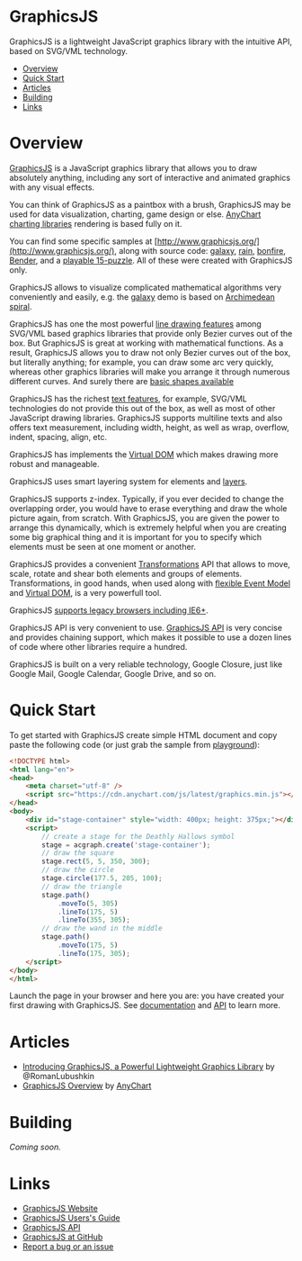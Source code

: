 # GraphicsJS
GraphicsJS is a lightweight JavaScript graphics library with the intuitive API, based on SVG/VML technology.

* [Overview](#overview)
* [Quick Start](#quick_start)
* [Articles](#articles)
* [Building](#building)
* [Links](#articles)

# Overview

[GraphicsJS](http://www.graphicsjs.org/) is a JavaScript graphics library that allows you to draw absolutely anything, including any sort of interactive and animated graphics with any visual effects.

You can think of GraphicsJS as a paintbox with a brush, GraphicsJS may be used for data visualization, charting, game design or else. [AnyChart charting libraries](https://www.anychart.com/) rendering is based fully on it.

You can find some specific samples at [http://www.graphicsjs.org/](http://www.graphicsjs.org/), along with source code: [galaxy](https://playground.anychart.com/gallery/latest/Graphics/Galaxy-plain), [rain](https://playground.anychart.com/gallery/latest/Graphics/Rain-plain), [bonfire](https://playground.anychart.com/gallery/latest/Graphics/Bonfire-plain), [Bender](https://playground.anychart.com/gallery/latest/Graphics/Bender-plain), and a [playable 15-puzzle](https://playground.anychart.com/gallery/latest/Graphics/Puzzle_15-plain). All of these were created with GraphicsJS only.

GraphicsJS allows to visualize complicated mathematical algorithms very conveniently and easily, e.g. the [galaxy](https://playground.anychart.com/gallery/latest/Graphics/Galaxy-plain) demo is based on [Archimedean spiral](https://en.wikipedia.org/wiki/Archimedean_spiral).

GraphicsJS has one the most powerful [line drawing features](https://docs.anychart.com/Graphics/Paths) among SVG/VML based graphics libraries that provide only Bezier curves out of the box. But GraphicsJS is great at working with mathematical functions. As a result, GraphicsJS allows you to draw not only Bezier curves out of the box, but literally anything; for example, you can draw some arc very quickly, whereas other graphics libraries will make you arrange it through numerous different curves. And surely there are [basic shapes available](https://docs.anychart.com/Graphics/Shapes)

GraphicsJS has the richest [text features](https://docs.anychart.com/Graphics/Text_and_Fonts), for example, SVG/VML technologies do not provide this out of the box, as well as most of other JavaScript drawing libraries. GraphicsJS supports multiline texts and also offers text measurement, including width, height, as well as wrap, overflow, indent, spacing, align, etc.

GraphicsJS has implements the [Virtual DOM](https://docs.anychart.com/Graphics/Virtual_DOM) which makes drawing more robust and manageable.

GraphicsJS uses smart layering system for elements and [layers](https://docs.anychart.com/Graphics/Layers).

GraphicsJS supports z-index. Typically, if you ever decided to change the overlapping order, you would have to erase everything and draw the whole picture again, from scratch. With GraphicsJS, you are given the power to arrange this dynamically, which is extremely helpful when you are creating some big graphical thing and it is important for you to specify which elements must be seen at one moment or another.

GraphicsJS provides a convenient [Transformations](https://docs.anychart.com/Graphics/Transformations) API that allows to move, scale, rotate and shear both elements and groups of elements. Transformations, in good hands, when used along with [flexible Event Model](https://docs.anychart.com/Graphics/Events) and [Virtual DOM](https://docs.anychart.com/Graphics/Virtual_DOM), is a very powerfull tool.

GraphicsJS [supports legacy browsers including IE6+](https://docs.anychart.com/Graphics/Browser_Support). 

GraphicsJS API is very convenient to use. [GraphicsJS API](https://api.anychart.com/latest/anychart.graphics) is very concise and provides chaining support, which makes it possible to use a dozen lines of code where other libraries require a hundred.

GraphicsJS is built on a very reliable technology, Google Closure, just like Google Mail, Google Calendar, Google Drive, and so on.

# Quick Start

To get started with GraphicsJS create simple HTML document and copy paste the following code (or just grab the sample from [playground](https://playground.anychart.com/docs/7.14.0/samples/GFX_quick_start-plain)):

```html
<!DOCTYPE html>
<html lang="en">
<head>
	<meta charset="utf-8" />
	<script src="https://cdn.anychart.com/js/latest/graphics.min.js"></script>
</head>
<body>
	<div id="stage-container" style="width: 400px; height: 375px;"></div>
	<script>
		// create a stage for the Deathly Hallows symbol
        stage = acgraph.create('stage-container');
        // draw the square
        stage.rect(5, 5, 350, 300);
        // draw the circle
        stage.circle(177.5, 205, 100);
        // draw the triangle
        stage.path()
            .moveTo(5, 305)
            .lineTo(175, 5)
            .lineTo(355, 305);
        // draw the wand in the middle
        stage.path()
            .moveTo(175, 5)
            .lineTo(175, 305);
	</script>
</body>
</html>
```

Launch the page in your browser and here you are: you have created your first drawing with GraphicsJS. See [documentation](https://docs.anychart.com/Graphics/Basics) and [API](https://api.anychart.com/latest/anychart.graphics) to learn more.

# Articles
- [Introducing GraphicsJS, a Powerful Lightweight Graphics Library](https://www.sitepoint.com/introducing-graphicsjs-a-powerful-lightweight-graphics-library/) by @RomanLubushkin
- [GraphicsJS Overview](https://docs.anychart.com/Graphics/Overview) by [AnyChart](http://www.anychart.com/)

# Building

*Coming soon.*

# Links
- [GraphicsJS  Website](http://www.graphicsjs.org/)
- [GraphicsJS Users's Guide](https://docs.anychart.com/Graphics/Basics)
- [GraphicsJS API](https://api.anychart.com/latest/anychart.graphics)
- [GraphicsJS at GitHub](https://github.com/anychart/graphicsjs)
- [Report a bug or an issue](https://github.com/anychart/graphicsjs/issues)


